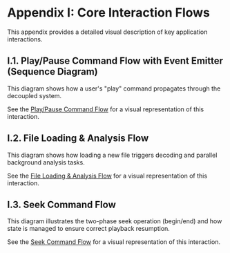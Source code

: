 # Appendix I: Core Interaction Flows

This appendix provides a detailed visual description of key application interactions.

## I.1. Play/Pause Command Flow with Event Emitter (Sequence Diagram)

This diagram shows how a user's "play" command propagates through the decoupled system.

See the [Play/Pause Command Flow](diagrams/play-pause-flow.mermaid) for a visual representation of this interaction.

## I.2. File Loading & Analysis Flow

This diagram shows how loading a new file triggers decoding and parallel background analysis tasks.

See the [File Loading & Analysis Flow](diagrams/file-loading-flow.mermaid) for a visual representation of this interaction.

## I.3. Seek Command Flow

This diagram illustrates the two-phase seek operation (begin/end) and how state is managed to ensure correct playback
resumption.

See the [Seek Command Flow](diagrams/seek-command-flow.mermaid) for a visual representation of this interaction.